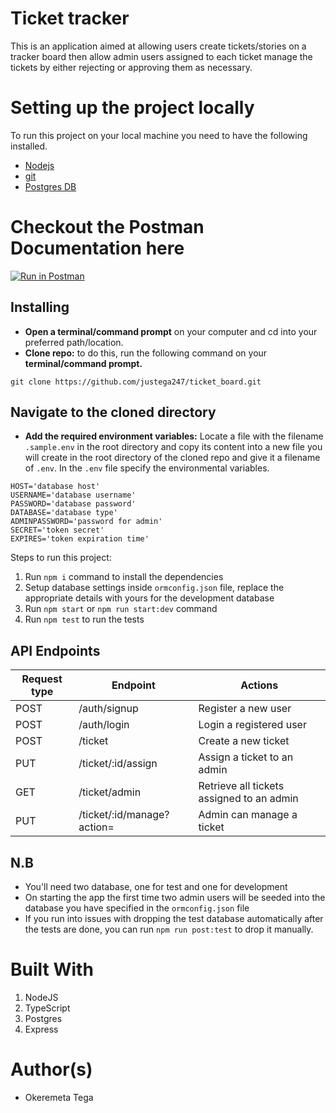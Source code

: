 # Ticket tracker
This is an application aimed at allowing users create tickets/stories on a tracker board then allow admin users assigned to each ticket manage the tickets by either rejecting or approving them as necessary.

# Setting up the project locally
To run this project on your local machine you need to have the following installed.
- [ Nodejs](https://nodejs.org/en/)
- [git](https://git-scm.com/downloads)
- [Postgres DB](https://www.postgresql.org/download/)

# Checkout the Postman Documentation here
[![Run in Postman](https://run.pstmn.io/button.svg)](https://app.getpostman.com/run-collection/3ce78bbcd83082801f57)

## Installing
* **Open a terminal/command prompt** on your computer and cd into your preferred path/location. 
* **Clone repo:** to do this, run the following command on your **terminal/command prompt.**
```
git clone https://github.com/justega247/ticket_board.git
```

## Navigate to the cloned directory

* **Add the required environment variables:** Locate a file with the filename `.sample.env` in the root directory and copy its content into a new file you will create in the root directory of the cloned repo and give it a filename of `.env`. In the `.env` file specify the environmental variables.
```
HOST='database host'
USERNAME='database username'
PASSWORD='database password'
DATABASE='database type'
ADMINPASSWORD='password for admin'
SECRET='token secret'
EXPIRES='token expiration time'
```
Steps to run this project:

1. Run `npm i` command to install the dependencies
2. Setup database settings inside `ormconfig.json` file, replace the appropriate details with yours for the development database
3. Run `npm start` or `npm run start:dev` command
4. Run `npm test` to run the tests

## API Endpoints
| Request type | Endpoint | Actions |
| ------------ | -------- | ------- |
| POST         | /auth/signup | Register a new user |
| POST         | /auth/login | Login a registered user |
| POST         | /ticket | Create a new ticket |
| PUT          | /ticket/:id/assign | Assign a ticket to an admin |
| GET          | /ticket/admin | Retrieve all tickets assigned to an admin|
| PUT          | /ticket/:id/manage?action= | Admin can manage a ticket|

## N.B
- You'll need two database, one for test and one for development
- On starting the app the first time two admin users will be seeded into the database you have specified in the `ormconfig.json` file
- If you run into issues with dropping the test database automatically after the tests are done, you can run `npm run post:test` to drop it manually.

# Built With
1. NodeJS
2. TypeScript
3. Postgres
4. Express

# Author(s)
- Okeremeta Tega